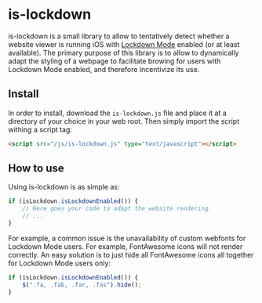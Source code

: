 # is-lockdown

is-lockdown is a small library to allow to tentatively detect whether a website viewer is running iOS with [Lockdown Mode](https://www.apple.com/newsroom/2022/07/apple-expands-commitment-to-protect-users-from-mercenary-spyware/) enabled (or at least available). The primary purpose of this library is to allow to dynamically adapt the styling of a webpage to facilitate browing for users with Lockdown Mode enabled, and therefore incentivize its use.

## Install

In order to install, download the `is-lockdown.js` file and place it at a directory of your choice in your web root. Then simply import the script withing a script tag:

```html
<script src="/js/is-lockdown.js" type="text/javascript"></script>
```

## How to use

Using is-lockdown is as simple as:

```javascript
if (isLockdown.isLockdownEnabled()) {
    // Here goes your code to adapt the website rendering.
    // ...
}
```

For example, a common issue is the unavailability of custom webfonts for Lockdown Mode users. For example, FontAwesome icons will not render correctly. An easy solution is to just hide all FontAwesome icons all together for Lockdown Mode users only:

```javascript
if (isLockdown.isLockdownEnabled()) {
    $(".fa, .fab, .far, .fas").hide();
}
````
